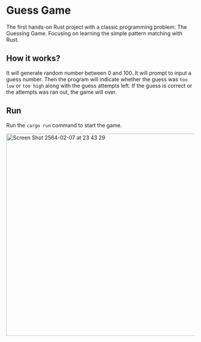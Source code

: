 # Guess Game

The first hands-on Rust project with a classic programming problem: The Guessing Game. Focusing on learning the simple pattern matching with Rust.

## How it works?

It will generate random number between 0 and 100. It will prompt to input a guess number. Then the program will indicate whether the guess was `too low` or `too high` along with the guess attempts left. If the guess is correct or the attempts was ran out, the game will over.

## Run

Run the `cargo run` command to start the game.

<img width="541" alt="Screen Shot 2564-02-07 at 23 43 29" src="https://user-images.githubusercontent.com/2357480/107153164-9629c080-699e-11eb-96e5-915577a13c0c.png">

